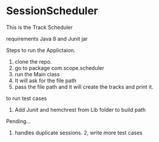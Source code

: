 # SessionScheduler

This is the Track Scheduler

requirements Java 8 and Junit jar

Steps to run the Applictaion.

1. clone the repo.
2. go to package com.scope.scheduler
3. run the Main class
4. It will ask for the file path
4. pass the file path and it will create the tracks and print it.

to run test cases
1. Add Junit and hemchrest from Lib folder to build path

Pending...
1. handles duplicate sessions.
2, write more test cases 


